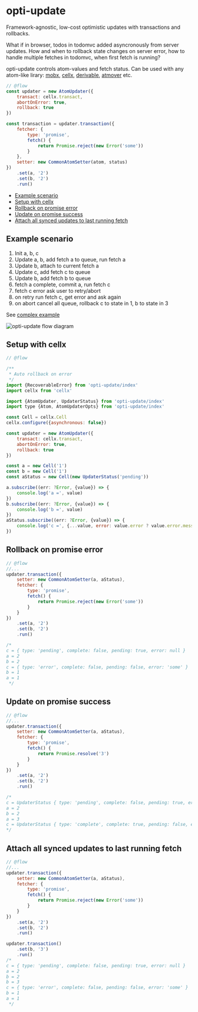 # opti-update

Framework-agnostic, low-cost optimistic updates with transactions and rollbacks.

What if in browser, todos in todomvc added asyncronously from server updates. How and when to rollback state changes on server error, how to handle multiple fetches in todomvc, when first fetch is running?

opti-update controls atom-values and fetch status. Can be used with any atom-like lirary: [mobx][mobx], [cellx][cellx], [derivable][derivable], [atmover][atmover] etc.

[mobx]: https://github.com/mobxjs/mobx
[cellx]: https://github.com/Riim/cellx
[derivable]: https://github.com/ds300/derivablejs
[atmover]: https://github.com/zerkalica/atmover

```js
// @flow
const updater = new AtomUpdater({
    transact: cellx.transact,
    abortOnError: true,
    rollback: true
})

const transaction = updater.transaction({
    fetcher: {
        type: 'promise',
        fetch() {
            return Promise.reject(new Error('some'))
        }
    },
    setter: new CommonAtomSetter(atom, status)
})
    .set(a, '2')
    .set(b, '2')
    .run()
```

<!-- TOC depthFrom:2 depthTo:6 withLinks:1 updateOnSave:1 orderedList:0 -->

- [Example scenario](#example-scenario)
- [Setup with cellx](#setup-with-cellx)
- [Rollback on promise error](#rollback-on-promise-error)
- [Update on promise success](#update-on-promise-success)
- [Attach all synced updates to last running fetch](#attach-all-synced-updates-to-last-running-fetch)

<!-- /TOC -->
## Example scenario

1. Init a, b, c
2. Update a, b, add fetch a to queue, run fetch a
3. Update b, attach to current fetch a
4. Update c, add fetch c to queue
5. Update b, add fetch b to queue
6. fetch a complete, commit a, run fetch c
7. fetch c error ask user to retry/abort
8. on retry run fetch c, get error and ask again
9. on abort cancel all queue, rollback c to state in 1, b to state in 3

See [complex example](./examples/complex.js)

<img src="https://rawgithub.com/zerkalica/opti-update/master/docs/workflow.svg" alt="opti-update flow diagram" />

## Setup with cellx

```js
// @flow

/**
 * Auto rollback on error
 */
import {RecoverableError} from 'opti-update/index'
import cellx from 'cellx'

import {AtomUpdater, UpdaterStatus} from 'opti-update/index'
import type {Atom, AtomUpdaterOpts} from 'opti-update/index'

const Cell = cellx.Cell
cellx.configure({asynchronous: false})

const updater = new AtomUpdater({
    transact: cellx.transact,
    abortOnError: true,
    rollback: true
})

const a = new Cell('1')
const b = new Cell('1')
const aStatus = new Cell(new UpdaterStatus('pending'))

a.subscribe((err: ?Error, {value}) => {
    console.log('a =', value)
})
b.subscribe((err: ?Error, {value}) => {
    console.log('b =', value)
})
aStatus.subscribe((err: ?Error, {value}) => {
    console.log('c =', {...value, error: value.error ? value.error.message : null})
})
```

## Rollback on promise error

```js
// @flow
//...
updater.transaction({
    setter: new CommonAtomSetter(a, aStatus),
    fetcher: {
        type: 'promise',
        fetch() {
            return Promise.reject(new Error('some'))
        }
    }
})
    .set(a, '2')
    .set(b, '2')
    .run()

/*
c = { type: 'pending', complete: false, pending: true, error: null }
a = 2
b = 2
c = { type: 'error', complete: false, pending: false, error: 'some' }
b = 1
a = 1
 */
```

## Update on promise success

```js
// @flow
//...
updater.transaction({
    setter: new CommonAtomSetter(a, aStatus),
    fetcher: {
        type: 'promise',
        fetch() {
            return Promise.resolve('3')
        }
    }
})
    .set(a, '2')
    .set(b, '2')
    .run()

/*
c = UpdaterStatus { type: 'pending', complete: false, pending: true, error: null }
a = 2
b = 2
a = 3
c = UpdaterStatus { type: 'complete', complete: true, pending: false, error: null }
*/
```

## Attach all synced updates to last running fetch

```js
// @flow
//...
updater.transaction({
    setter: new CommonAtomSetter(a, aStatus),
    fetcher: {
        type: 'promise',
        fetch() {
            return Promise.reject(new Error('some'))
        }
    }
})
    .set(a, '2')
    .set(b, '2')
    .run()

updater.transaction()
    .set(b, '3')
    .run()
/*
c = { type: 'pending', complete: false, pending: true, error: null }
a = 2
b = 2
b = 3
c = { type: 'error', complete: false, pending: false, error: 'some' }
b = 1
a = 1
 */
```
